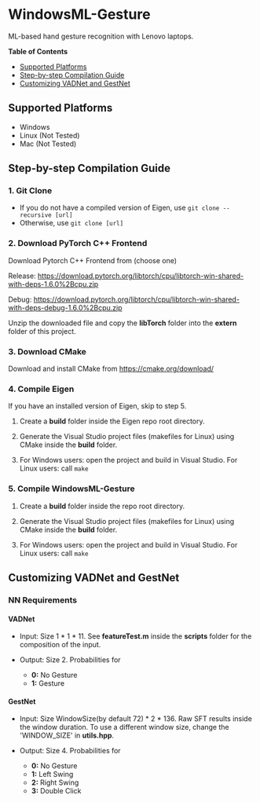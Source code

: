 # WindowsML-Gesture
 ML-based hand gesture recognition with Lenovo laptops.
 
**Table of Contents**
 * [Supported Platforms](#supported-platforms)
 * [Step-by-step Compilation Guide](#step-by-step-compilation-guide)
 * [Customizing VADNet and GestNet](#customizing-vadnet-and-gestnet)
    
## Supported Platforms
- Windows
- Linux (Not Tested)
- Mac (Not Tested)

## Step-by-step Compilation Guide 
 ### 1. Git Clone
  - If you do not have a compiled version of Eigen, use 
  `git clone --recursive [url]`
  - Otherwise, use
  `git clone [url]`

 ### 2. Download PyTorch C++ Frontend
  Download Pytorch C++ Frontend from (choose one)

  Release: https://download.pytorch.org/libtorch/cpu/libtorch-win-shared-with-deps-1.6.0%2Bcpu.zip

  Debug: https://download.pytorch.org/libtorch/cpu/libtorch-win-shared-with-deps-debug-1.6.0%2Bcpu.zip

  Unzip the downloaded file and copy the **libTorch** folder into the **extern** folder of this project.

 ### 3. Download CMake
 Download and install CMake from https://cmake.org/download/

 ### 4. Compile Eigen
 If you have an installed version of Eigen, skip to step 5.
 
 1. Create a **build** folder inside the Eigen repo root directory.
 
 2. Generate the Visual Studio project files (makefiles for Linux) using CMake inside the **build** folder.
 
 3. For Windows users: open the project and build in Visual Studio.
    For Linux users: call `make`
 
 ### 5. Compile WindowsML-Gesture
 
 1. Create a **build** folder inside the repo root directory.
 
 2. Generate the Visual Studio project files (makefiles for Linux) using CMake inside the **build** folder.
 
 3. For Windows users: open the project and build in Visual Studio.
    For Linux users: call `make`
    
## Customizing VADNet and GestNet

### NN Requirements

#### VADNet

- Input: Size 1 * 1 * 11. See **featureTest.m** inside the **scripts** folder for the composition of the input.

- Output: Size 2. Probabilities for 

   + **0:** No Gesture
   + **1:** Gesture

#### GestNet

- Input: Size WindowSize(by default 72) * 2 * 136. Raw SFT results inside the window duration. To use a different window size, change the 'WINDOW_SIZE' in **utils.hpp**.

- Output: Size 4. Probabilities for

  + **0:** No Gesture
  + **1:** Left Swing
  + **2:** Right Swing
  + **3:** Double Click





